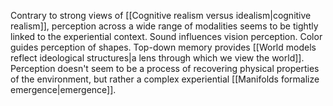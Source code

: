 Contrary to strong views of [[Cognitive realism versus idealism|cognitive realism]], perception across a wide range of modalities seems to be tightly linked to the experiential context. Sound influences vision perception. Color guides perception of shapes. Top-down memory provides [[World models reflect ideological structures|a lens through which we view the world]]. Perception doesn't seem to be a process of recovering physical properties of the environment, but rather a complex experiential [[Manifolds formalize emergence|emergence]].